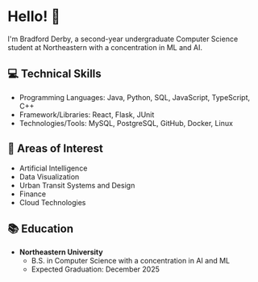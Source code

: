 # Hello! :wave:

I'm Bradford Derby, a second-year undergraduate Computer Science student at Northeastern with a concentration in ML and AI. 

## :computer: Technical Skills
-	Programming Languages: Java, Python, SQL, JavaScript, TypeScript, C++
-	Framework/Libraries: React, Flask, JUnit
-	Technologies/Tools: MySQL, PostgreSQL, GitHub, Docker, Linux



## :brain: Areas of Interest
- Artificial Intelligence
- Data Visualization
- Urban Transit Systems and Design
- Finance
- Cloud Technologies

## :books: Education
- **Northeastern University**
  - B.S. in Computer Science with a concentration in AI and ML
  - Expected Graduation: December 2025
